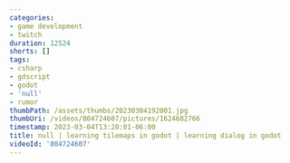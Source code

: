 ```yaml
---
categories:
- game development
- twitch
duration: 12524
shorts: []
tags:
- csharp
- gdscript
- godot
- 'null'
- rumor
thumbPath: /assets/thumbs/20230304192001.jpg
thumbUri: /videos/804724607/pictures/1624682766
timestamp: 2023-03-04T13:20:01-06:00
title: null | learning tilemaps in godot | learning dialog in godot
videoId: '804724607'
---
```

